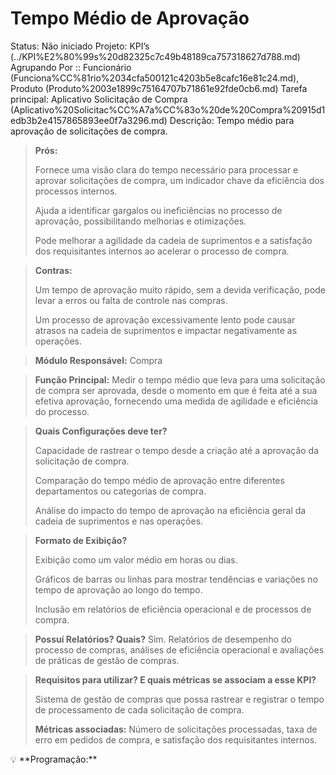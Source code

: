 # Tempo Médio de Aprovação

Status: Não iniciado
Projeto: KPI’s (../KPI%E2%80%99s%20d82325c7c49b48189ca757318627d788.md)
Agrupando Por :: Funcionário (Funciona%CC%81rio%2034cfa500121c4203b5e8cafc16e81c24.md), Produto (Produto%2003e1899c75164707b71861e92fde0cb6.md)
Tarefa principal: Aplicativo Solicitação de Compra (Aplicativo%20Solicitac%CC%A7a%CC%83o%20de%20Compra%20915d1edb3b2e4157865893ee0f7a3296.md)
Descrição: Tempo médio para aprovação de solicitações de compra.

> **Prós:**
> 
> 
> Fornece uma visão clara do tempo necessário para processar e aprovar solicitações de compra, um indicador chave da eficiência dos processos internos.
> 
> Ajuda a identificar gargalos ou ineficiências no processo de aprovação, possibilitando melhorias e otimizações.
> 
> Pode melhorar a agilidade da cadeia de suprimentos e a satisfação dos requisitantes internos ao acelerar o processo de compra.
> 

> **Contras:**
> 
> 
> Um tempo de aprovação muito rápido, sem a devida verificação, pode levar a erros ou falta de controle nas compras.
> 
> Um processo de aprovação excessivamente lento pode causar atrasos na cadeia de suprimentos e impactar negativamente as operações.
> 

> **Módulo Responsável:**
Compra
> 

> **Função Principal:**
Medir o tempo médio que leva para uma solicitação de compra ser aprovada, desde o momento em que é feita até a sua efetiva aprovação, fornecendo uma medida de agilidade e eficiência do processo.
> 

> **Quais Configurações deve ter?**
> 
> 
> Capacidade de rastrear o tempo desde a criação até a aprovação da solicitação de compra.
> 
> Comparação do tempo médio de aprovação entre diferentes departamentos ou categorias de compra.
> 
> Análise do impacto do tempo de aprovação na eficiência geral da cadeia de suprimentos e nas operações.
> 

> **Formato de Exibição?**
> 
> 
> Exibição como um valor médio em horas ou dias.
> 
> Gráficos de barras ou linhas para mostrar tendências e variações no tempo de aprovação ao longo do tempo.
> 
> Inclusão em relatórios de eficiência operacional e de processos de compra.
> 

> **Possuí Relatórios? Quais?**
Sim. Relatórios de desempenho do processo de compras, análises de eficiência operacional e avaliações de práticas de gestão de compras.
> 

> **Requisitos para utilizar? E quais métricas se associam a esse KPI?**
> 
> 
> Sistema de gestão de compras que possa rastrear e registrar o tempo de processamento de cada solicitação de compra.
> 
> **Métricas associadas:** 
> Número de solicitações processadas, taxa de erro em pedidos de compra, e satisfação dos requisitantes internos.
> 

<aside>
💡 **Programação:**

</aside>